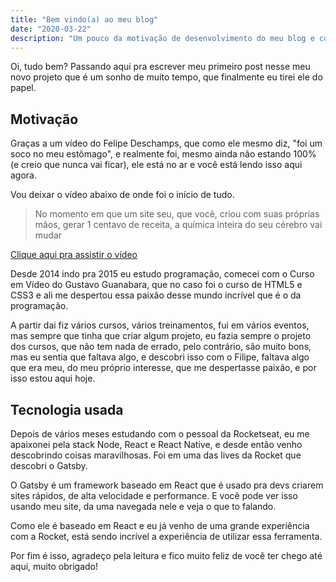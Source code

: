 ```yaml
---
title: "Bem vindo(a) ao meu blog"
date: "2020-03-22"
description: "Um pouco da motivação de desenvolvimento do meu blog e como ele foi construido"
---
```


Oi, tudo bem? Passando aqui pra escrever meu primeiro post nesse meu novo projeto
que é um sonho de muito tempo, que finalmente eu tirei ele do papel.

## Motivação

Graças a um vídeo do Felipe Deschamps, que como ele mesmo diz, "foi um soco no meu 
estômago", e realmente foi, mesmo ainda não estando 100% (e creio que nunca vai ficar), ele está no ar e você está lendo isso aqui agora.

Vou deixar o vídeo abaixo de onde foi o início de tudo.

> No momento em que um site seu, que você, criou com suas próprias mãos, gerar 1 centavo de receita, a química inteira do seu cérebro vai mudar

[Clique aqui pra assistir o vídeo](https://youtu.be/H4CCPaYLTWg?t=420)

Desde 2014 indo pra 2015 eu estudo programação, comecei com o Curso em Vídeo
do Gustavo Guanabara, que no caso foi o curso de HTML5 e CSS3 e ali me despertou essa paixão desse mundo incrível que é o da programação.

A partir dai fiz vários cursos, vários treinamentos, fui em vários eventos,
mas sempre que tinha que criar algum projeto, eu fazia sempre o projeto dos cursos, que não tem nada de errado, pelo contrário, são muito bons, mas eu sentia
que faltava algo, e descobri isso com o Filipe, faltava algo que era meu, do meu
próprio interesse, que me despertasse paixão, e por isso estou aqui hoje. 

## Tecnologia usada

Depois de vários meses estudando com o pessoal da Rocketseat, eu me apaixonei pela stack Node, React e React Native, e desde então venho descobrindo coisas
maravilhosas. Foi em uma das lives da Rocket que descobri o Gatsby.

O Gatsby é um framework baseado em React que é usado pra devs criarem sites rápidos,
de alta velocidade e performance. E você pode ver isso usando meu site, da uma navegada nele e veja o que to falando.

Como ele é baseado em React e eu já venho de uma grande experiência com a Rocket, está sendo incrível a experiência de utilizar essa ferramenta.

Por fim é isso, agradeço pela leitura e fico muito feliz de você ter chego até aqui, muito obrigado!